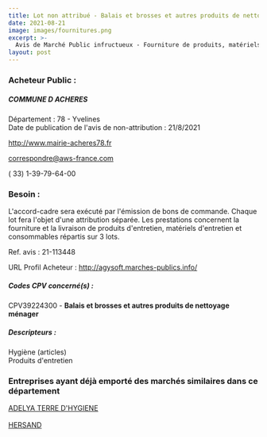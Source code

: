 ```yaml
---
title: Lot non attribué - Balais et brosses et autres produits de nettoyage ménager
date: 2021-08-21
image: images/fournitures.png
excerpt: >-
  Avis de Marché Public infructueux - Fourniture de produits, matériels et consommables d'entretien
layout: post
---
```


### Acheteur Public :
##### COMMUNE D ACHERES
Département : 78 - Yvelines<br/>
Date de publication de l'avis de non-attribution : 21/8/2021


http://www.mairie-acheres78.fr

correspondre@aws-france.com

( 33) 1-39-79-64-00
### Besoin :

L'accord-cadre sera exécuté par l'émission de bons de commande. Chaque lot fera l'objet d'une attribution séparée. Les prestations concernent la fourniture et la livraison de produits d'entretien, matériels d'entretien et consommables répartis sur 3 lots.

Ref. avis : 21-113448

URL Profil Acheteur : http://agysoft.marches-publics.info/

##### Codes CPV concerné(s) :
CPV39224300 - **Balais et brosses et autres produits de nettoyage ménager** <br/>

##### Descripteurs :
Hygiène (articles) <br/>
Produits d'entretien <br/>

### Entreprises ayant déjà emporté des marchés similaires dans ce département
<a href="/entreprise-550/siren-348214404">ADELYA TERRE D'HYGIENE</a><br/><br/>
<a href="/entreprise-578/siren-810443101">HERSAND</a><br/><br/>
